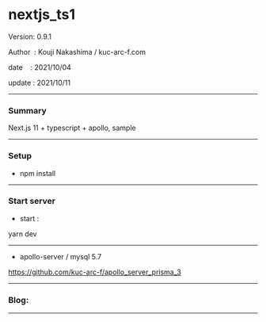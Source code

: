﻿# nextjs_ts1

 Version: 0.9.1

 Author  : Kouji Nakashima / kuc-arc-f.com

 date    : 2021/10/04 

 update  : 2021/10/11

***
### Summary

Next.js 11 + typescript + apollo,  sample

***
### Setup

* npm install

***
### Start server
* start :

yarn dev

***
* apollo-server / mysql 5.7

https://github.com/kuc-arc-f/apollo_server_prisma_3

***
### Blog:


***

